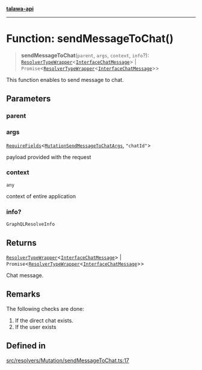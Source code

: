 [**talawa-api**](../../../../README.md)

***

# Function: sendMessageToChat()

> **sendMessageToChat**(`parent`, `args`, `context`, `info`?): [`ResolverTypeWrapper`](../../../../types/generatedGraphQLTypes/type-aliases/ResolverTypeWrapper.md)\<[`InterfaceChatMessage`](../../../../models/ChatMessage/interfaces/InterfaceChatMessage.md)\> \| `Promise`\<[`ResolverTypeWrapper`](../../../../types/generatedGraphQLTypes/type-aliases/ResolverTypeWrapper.md)\<[`InterfaceChatMessage`](../../../../models/ChatMessage/interfaces/InterfaceChatMessage.md)\>\>

This function enables to send message to chat.

## Parameters

### parent

### args

[`RequireFields`](../../../../types/generatedGraphQLTypes/type-aliases/RequireFields.md)\<[`MutationSendMessageToChatArgs`](../../../../types/generatedGraphQLTypes/type-aliases/MutationSendMessageToChatArgs.md), `"chatId"`\>

payload provided with the request

### context

`any`

context of entire application

### info?

`GraphQLResolveInfo`

## Returns

[`ResolverTypeWrapper`](../../../../types/generatedGraphQLTypes/type-aliases/ResolverTypeWrapper.md)\<[`InterfaceChatMessage`](../../../../models/ChatMessage/interfaces/InterfaceChatMessage.md)\> \| `Promise`\<[`ResolverTypeWrapper`](../../../../types/generatedGraphQLTypes/type-aliases/ResolverTypeWrapper.md)\<[`InterfaceChatMessage`](../../../../models/ChatMessage/interfaces/InterfaceChatMessage.md)\>\>

Chat message.

## Remarks

The following checks are done:
1. If the direct chat exists.
2. If the user exists

## Defined in

[src/resolvers/Mutation/sendMessageToChat.ts:17](https://github.com/Suyash878/talawa-api/blob/f376d03c37e9acd046e7cc983947432c95f74442/src/resolvers/Mutation/sendMessageToChat.ts#L17)
